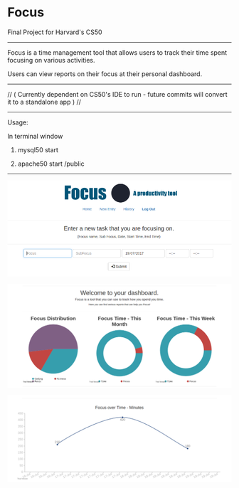 # Focus
Final Project for Harvard's CS50

-------------------------------------------------------------------------------------------------------

Focus is a time management tool that allows users to track their time spent focusing on various activities.

Users can view reports on their focus at their personal dashboard. 

-------------------------------------------------------------------------------------------------------

// ( Currently dependent on CS50's IDE to run - future commits will convert it to a standalone app ) //

-------------------------------------------------------------------------------------------------------

Usage: 

In terminal window

  1. mysql50 start

  2. apache50 start /public

-------------------------------------------------------------------------------------------------------



![Dashboard](public/img/FocusNewEntry.png)

![Dashboard](public/img/FocusDashboard1.png)

![Dashboard](public/img/FocusDashboard2.png)
